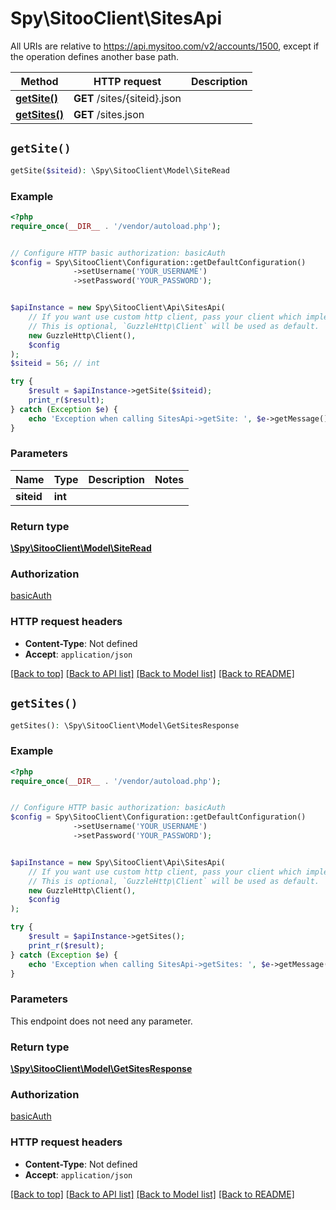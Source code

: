 # Spy\SitooClient\SitesApi

All URIs are relative to https://api.mysitoo.com/v2/accounts/1500, except if the operation defines another base path.

| Method | HTTP request | Description |
| ------------- | ------------- | ------------- |
| [**getSite()**](SitesApi.md#getSite) | **GET** /sites/{siteid}.json |  |
[**getSites()**](SitesApi.md#getSites) | **GET** /sites.json |  |


## `getSite()`

```php
getSite($siteid): \Spy\SitooClient\Model\SiteRead
```



### Example

```php
<?php
require_once(__DIR__ . '/vendor/autoload.php');


// Configure HTTP basic authorization: basicAuth
$config = Spy\SitooClient\Configuration::getDefaultConfiguration()
              ->setUsername('YOUR_USERNAME')
              ->setPassword('YOUR_PASSWORD');


$apiInstance = new Spy\SitooClient\Api\SitesApi(
    // If you want use custom http client, pass your client which implements `GuzzleHttp\ClientInterface`.
    // This is optional, `GuzzleHttp\Client` will be used as default.
    new GuzzleHttp\Client(),
    $config
);
$siteid = 56; // int

try {
    $result = $apiInstance->getSite($siteid);
    print_r($result);
} catch (Exception $e) {
    echo 'Exception when calling SitesApi->getSite: ', $e->getMessage(), PHP_EOL;
}
```

### Parameters

Name | Type | Description  | Notes
------------- | ------------- | ------------- | -------------
 **siteid** | **int**|  |

### Return type

[**\Spy\SitooClient\Model\SiteRead**](../Model/SiteRead.md)

### Authorization

[basicAuth](../../README.md#basicAuth)

### HTTP request headers

- **Content-Type**: Not defined
- **Accept**: `application/json`

[[Back to top]](#) [[Back to API list]](../../README.md#endpoints)
[[Back to Model list]](../../README.md#models)
[[Back to README]](../../README.md)

## `getSites()`

```php
getSites(): \Spy\SitooClient\Model\GetSitesResponse
```



### Example

```php
<?php
require_once(__DIR__ . '/vendor/autoload.php');


// Configure HTTP basic authorization: basicAuth
$config = Spy\SitooClient\Configuration::getDefaultConfiguration()
              ->setUsername('YOUR_USERNAME')
              ->setPassword('YOUR_PASSWORD');


$apiInstance = new Spy\SitooClient\Api\SitesApi(
    // If you want use custom http client, pass your client which implements `GuzzleHttp\ClientInterface`.
    // This is optional, `GuzzleHttp\Client` will be used as default.
    new GuzzleHttp\Client(),
    $config
);

try {
    $result = $apiInstance->getSites();
    print_r($result);
} catch (Exception $e) {
    echo 'Exception when calling SitesApi->getSites: ', $e->getMessage(), PHP_EOL;
}
```

### Parameters

This endpoint does not need any parameter.

### Return type

[**\Spy\SitooClient\Model\GetSitesResponse**](../Model/GetSitesResponse.md)

### Authorization

[basicAuth](../../README.md#basicAuth)

### HTTP request headers

- **Content-Type**: Not defined
- **Accept**: `application/json`

[[Back to top]](#) [[Back to API list]](../../README.md#endpoints)
[[Back to Model list]](../../README.md#models)
[[Back to README]](../../README.md)
